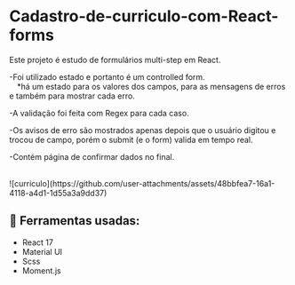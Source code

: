 # Cadastro-de-curriculo-com-React-forms 

Este projeto é estudo de formulários multi-step em React.

-Foi utilizado estado e portanto é um controlled form.
  <br>&emsp;*há um estado para os valores dos campos, para as mensagens de erros e também para mostrar cada erro.

-A validação foi feita com Regex para cada caso.

-Os avisos de erro são mostrados apenas depois que o usuário digitou e trocou de campo, porém o submit (e o form) valida em tempo real.

-Contém página de confirmar dados no final.

<br>
![curriculo](https://github.com/user-attachments/assets/48bbfea7-16a1-4118-a4d1-1d55a3a9dd37)

## 🔨 Ferramentas usadas:

- React 17
- Material UI
- Scss
- Moment.js

